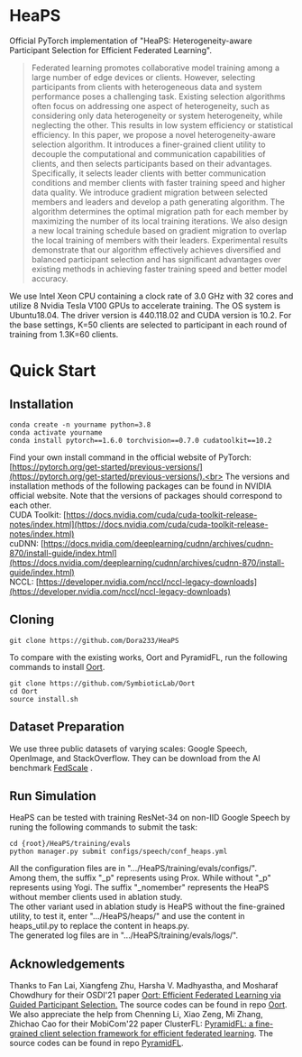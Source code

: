 # HeaPS
Official PyTorch implementation of "HeaPS: Heterogeneity-aware Participant Selection for Efficient Federated Learning".<br>
>Federated learning promotes collaborative model training among a large number of edge devices or clients. However, selecting participants from clients with heterogeneous data and system performance poses a challenging task. Existing selection algorithms often focus on addressing one aspect of heterogeneity, such as considering only data heterogeneity or system heterogeneity, while neglecting the other. This results in low system efficiency or statistical efficiency. In this paper, we propose a novel heterogeneity-aware selection algorithm. It introduces a finer-grained client utility to decouple the computational and communication capabilities of clients, and then selects participants based on their advantages. Specifically, it selects leader clients with better communication conditions and member clients with faster training speed and higher data quality. We introduce gradient migration between selected members and leaders and develop a path generating algorithm. The algorithm determines the optimal migration path for each member by maximizing the number of its local training iterations. We also design a new local training schedule based on gradient migration to overlap the local training of members with their leaders. Experimental results demonstrate that our algorithm effectively achieves diversified and balanced participant selection and has significant advantages over existing methods in achieving faster training speed and better model accuracy.<br>

We use Intel Xeon CPU containing a clock rate of 3.0 GHz with 32 cores and utilize 8 Nvidia Tesla V100 GPUs to accelerate training.
The OS system is Ubuntu18.04. The driver version is 440.118.02 and CUDA version is 10.2.
For the base settings, K=50 clients are selected to participant in each round of training from 1.3K=60 clients.<br>
# Quick Start
## Installation
```
conda create -n yourname python=3.8
conda activate yourname
conda install pytorch==1.6.0 torchvision==0.7.0 cudatoolkit==10.2
```
Find your own install command in the official website of PyTorch: [https://pytorch.org/get-started/previous-versions/](https://pytorch.org/get-started/previous-versions/).<br>
The versions and installation methods of the following packages can be found in NVIDIA official website. Note that the versions of packages should correspond to each other.<br>
CUDA Toolkit: [https://docs.nvidia.com/cuda/cuda-toolkit-release-notes/index.html](https://docs.nvidia.com/cuda/cuda-toolkit-release-notes/index.html)<br>
cuDNN: [https://docs.nvidia.com/deeplearning/cudnn/archives/cudnn-870/install-guide/index.html](https://docs.nvidia.com/deeplearning/cudnn/archives/cudnn-870/install-guide/index.html)<br>
NCCL: [https://developer.nvidia.com/nccl/nccl-legacy-downloads](https://developer.nvidia.com/nccl/nccl-legacy-downloads)<br>
## Cloning
```
git clone https://github.com/Dora233/HeaPS
```
To compare with the existing works, Oort and PyramidFL, run the following commands to install [Oort](https://github.com/SymbioticLab/Oort).
```
git clone https://github.com/SymbioticLab/Oort
cd Oort
source install.sh
```
## Dataset Preparation
We use three public datasets of varying scales: Google Speech, OpenImage, and StackOverflow. They can be download from the AI benchmark
[FedScale](https://github.com/SymbioticLab/FedScale) .<br>

## Run Simulation
HeaPS can be tested with training ResNet-34 on non-IID Google Speech by runing the following commands to submit the task:
```
cd {root}/HeaPS/training/evals
python manager.py submit configs/speech/conf_heaps.yml
```
All the configuration files are in ".../HeaPS/training/evals/configs/". <br>
Among them, the suffix "_p" represents using Prox. While without "_p" represents using Yogi. The suffix "_nomember" represents the HeaPS without member clients used in ablation study. <br>
The other variant used in ablation study is HeaPS without the fine-grained utility, to test it,  enter ".../HeaPS/heaps/" and use the content in heaps_util.py to replace the content in heaps.py. <br>
The generated log files are in ".../HeaPS/training/evals/logs/". <br>

## Acknowledgements
Thanks to Fan Lai, Xiangfeng Zhu, Harsha V. Madhyastha, and Mosharaf Chowdhury for their OSDI'21 paper [Oort: Efficient Federated Learning via Guided Participant Selection.](https://www.usenix.org/conference/osdi21/presentation/lai) The source codes can be found in repo [Oort](https://github.com/SymbioticLab/Oort). <br>
We also appreciate the help from Chenning Li, Xiao Zeng, Mi Zhang, Zhichao Cao for their MobiCom'22 paper ClusterFL: [PyramidFL: a fine-grained client selection framework for efficient federated learning](https://dl.acm.org/doi/10.1145/3495243.3517017). The source codes can be found in repo [PyramidFL](https://github.com/liecn/PyramidFL).
